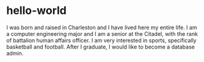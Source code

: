 # hello-world
I was born and raised in Charleston and I have lived here my entire life. I am a computer engineering major and I am a senior at the Citadel, with the rank of battalion human affairs officer. I am very interested in sports, specifically basketball and football. After I graduate, I would like to become a database admin. 
